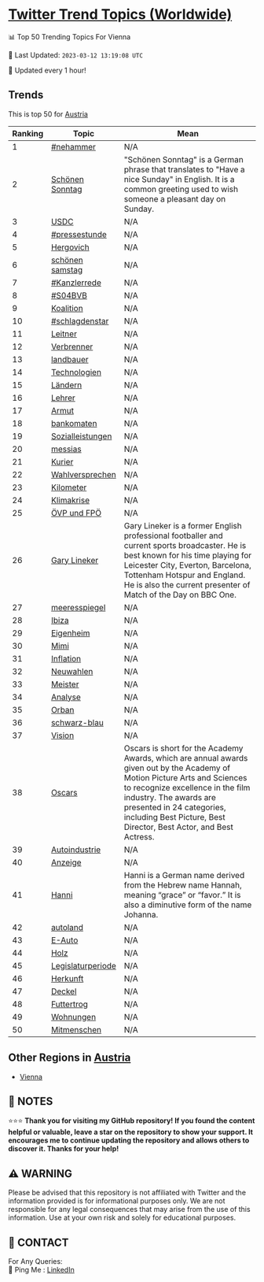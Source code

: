 [Twitter Trend Topics (Worldwide)](https://github.com/ErcinDedeoglu/Twitter-Trend-Topics)
==========


📊 Top 50 Trending Topics For Vienna

📆 Last Updated: `2023-03-12 13:19:08 UTC`

🔧 Updated every 1 hour!


## Trends

This is top 50 for [Austria](</Austria>)

| Ranking | Topic | Mean |
| ------- | ------------ | ------------ |
| 1 | [#nehammer](http://twitter.com/search?q=%23nehammer) | N/A |
| 2 | [Schönen Sonntag](http://twitter.com/search?q=Sch%c3%b6nen+Sonntag) | "Schönen Sonntag" is a German phrase that translates to "Have a nice Sunday" in English. It is a common greeting used to wish someone a pleasant day on Sunday. |
| 3 | [USDC](http://twitter.com/search?q=USDC) | N/A |
| 4 | [#pressestunde](http://twitter.com/search?q=%23pressestunde) | N/A |
| 5 | [Hergovich](http://twitter.com/search?q=Hergovich) | N/A |
| 6 | [schönen samstag](http://twitter.com/search?q=sch%c3%b6nen+samstag) | N/A |
| 7 | [#Kanzlerrede](http://twitter.com/search?q=%23Kanzlerrede) | N/A |
| 8 | [#S04BVB](http://twitter.com/search?q=%23S04BVB) | N/A |
| 9 | [Koalition](http://twitter.com/search?q=Koalition) | N/A |
| 10 | [#schlagdenstar](http://twitter.com/search?q=%23schlagdenstar) | N/A |
| 11 | [Leitner](http://twitter.com/search?q=Leitner) | N/A |
| 12 | [Verbrenner](http://twitter.com/search?q=Verbrenner) | N/A |
| 13 | [landbauer](http://twitter.com/search?q=landbauer) | N/A |
| 14 | [Technologien](http://twitter.com/search?q=Technologien) | N/A |
| 15 | [Ländern](http://twitter.com/search?q=L%c3%a4ndern) | N/A |
| 16 | [Lehrer](http://twitter.com/search?q=Lehrer) | N/A |
| 17 | [Armut](http://twitter.com/search?q=Armut) | N/A |
| 18 | [bankomaten](http://twitter.com/search?q=bankomaten) | N/A |
| 19 | [Sozialleistungen](http://twitter.com/search?q=Sozialleistungen) | N/A |
| 20 | [messias](http://twitter.com/search?q=messias) | N/A |
| 21 | [Kurier](http://twitter.com/search?q=Kurier) | N/A |
| 22 | [Wahlversprechen](http://twitter.com/search?q=Wahlversprechen) | N/A |
| 23 | [Kilometer](http://twitter.com/search?q=Kilometer) | N/A |
| 24 | [Klimakrise](http://twitter.com/search?q=Klimakrise) | N/A |
| 25 | [ÖVP und FPÖ](http://twitter.com/search?q=%c3%96VP+und+FP%c3%96) | N/A |
| 26 | [Gary Lineker](http://twitter.com/search?q=Gary+Lineker) | Gary Lineker is a former English professional footballer and current sports broadcaster. He is best known for his time playing for Leicester City, Everton, Barcelona, Tottenham Hotspur and England. He is also the current presenter of Match of the Day on BBC One. |
| 27 | [meeresspiegel](http://twitter.com/search?q=meeresspiegel) | N/A |
| 28 | [Ibiza](http://twitter.com/search?q=Ibiza) | N/A |
| 29 | [Eigenheim](http://twitter.com/search?q=Eigenheim) | N/A |
| 30 | [Mimi](http://twitter.com/search?q=Mimi) | N/A |
| 31 | [Inflation](http://twitter.com/search?q=Inflation) | N/A |
| 32 | [Neuwahlen](http://twitter.com/search?q=Neuwahlen) | N/A |
| 33 | [Meister](http://twitter.com/search?q=Meister) | N/A |
| 34 | [Analyse](http://twitter.com/search?q=Analyse) | N/A |
| 35 | [Orban](http://twitter.com/search?q=Orban) | N/A |
| 36 | [schwarz-blau](http://twitter.com/search?q=schwarz-blau) | N/A |
| 37 | [Vision](http://twitter.com/search?q=Vision) | N/A |
| 38 | [Oscars](http://twitter.com/search?q=Oscars) | Oscars is short for the Academy Awards, which are annual awards given out by the Academy of Motion Picture Arts and Sciences to recognize excellence in the film industry. The awards are presented in 24 categories, including Best Picture, Best Director, Best Actor, and Best Actress. |
| 39 | [Autoindustrie](http://twitter.com/search?q=Autoindustrie) | N/A |
| 40 | [Anzeige](http://twitter.com/search?q=Anzeige) | N/A |
| 41 | [Hanni](http://twitter.com/search?q=Hanni) | Hanni is a German name derived from the Hebrew name Hannah, meaning “grace” or “favor.” It is also a diminutive form of the name Johanna. |
| 42 | [autoland](http://twitter.com/search?q=autoland) | N/A |
| 43 | [E-Auto](http://twitter.com/search?q=E-Auto) | N/A |
| 44 | [Holz](http://twitter.com/search?q=Holz) | N/A |
| 45 | [Legislaturperiode](http://twitter.com/search?q=Legislaturperiode) | N/A |
| 46 | [Herkunft](http://twitter.com/search?q=Herkunft) | N/A |
| 47 | [Deckel](http://twitter.com/search?q=Deckel) | N/A |
| 48 | [Futtertrog](http://twitter.com/search?q=Futtertrog) | N/A |
| 49 | [Wohnungen](http://twitter.com/search?q=Wohnungen) | N/A |
| 50 | [Mitmenschen](http://twitter.com/search?q=Mitmenschen) | N/A |



## Other Regions in [Austria](</Austria>)

* [Vienna](</Austria/Vienna.md>)



## 📝 NOTES

⭐⭐⭐ **Thank you for visiting my GitHub repository! If you found the content helpful or valuable, leave a star on the repository to show your support. It encourages me to continue updating the repository and allows others to discover it. Thanks for your help!**


## ⚠️ WARNING

Please be advised that this repository is not affiliated with Twitter and the information provided is for informational purposes only. We are not responsible for any legal consequences that may arise from the use of this information. Use at your own risk and solely for educational purposes.


## 📨 CONTACT

 For Any Queries:  
            🏓 Ping Me : [LinkedIn](https://www.linkedin.com/in/ercindedeoglu/)
